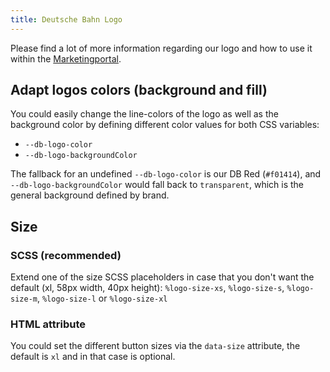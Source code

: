 ```yaml
---
title: Deutsche Bahn Logo
---
```


Please find a lot of more information regarding our logo and how to use it within the [Marketingportal](https://marketingportal.extranet.deutschebahn.com/de/logo-3).

## Adapt logos colors (background and fill)

You could easily change the line-colors of the logo as well as the background color by defining different color values for both CSS variables:

- `--db-logo-color`
- `--db-logo-backgroundColor`

The fallback for an undefined `--db-logo-color` is our DB Red (`#f01414`), and `--db-logo-backgroundColor` would fall back to `transparent`, which is the general background defined by brand.

## Size

### SCSS (recommended)

Extend one of the size SCSS placeholders in case that you don't want the default (xl, 58px width, 40px height): `%logo-size-xs`, `%logo-size-s`, `%logo-size-m`, `%logo-size-l` or `%logo-size-xl`

### HTML attribute

You could set the different button sizes via the `data-size` attribute, the default is `xl` and in that case is optional.
